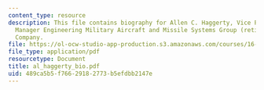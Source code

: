 ```yaml
---
content_type: resource
description: This file contains biography for Allen C. Haggerty, Vice President/General
  Manager Engineering Military Aircraft and Missile Systems Group (retired), The Boeing
  Company.
file: https://ol-ocw-studio-app-production.s3.amazonaws.com/courses/16-885j-aircraft-systems-engineering-fall-2004/489ca5b5f76629182773b5efdbb2147e_al_haggerty_bio.pdf
file_type: application/pdf
resourcetype: Document
title: al_haggerty_bio.pdf
uid: 489ca5b5-f766-2918-2773-b5efdbb2147e
---
```

